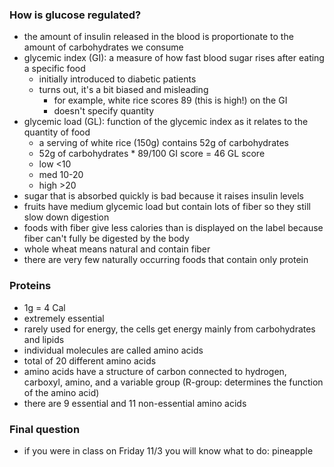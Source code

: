 ### How is glucose regulated?

* the amount of insulin released in the blood is proportionate to the amount of carbohydrates we consume
* glycemic index (GI): a measure of how fast blood sugar rises after eating a specific food
  * initially introduced to diabetic patients
  * turns out, it's a bit biased and misleading
    * for example, white rice scores 89 (this is high!) on the GI
    * doesn't specify quantity
* glycemic load (GL): function of the glycemic index as it relates to the quantity of food
  * a serving of white rice (150g) contains 52g of carbohydrates
  * 52g of carbohydrates * 89/100 GI score = 46 GL score
  * low <10
  * med 10-20
  * high >20
* sugar that is absorbed quickly is bad because it raises insulin levels
* fruits have medium glycemic load but contain lots of fiber so they still slow down digestion
* foods with fiber give less calories than is displayed on the label because fiber can't fully be digested by the body
* whole wheat means natural and contain fiber
* there are very few naturally occurring foods that contain only protein 

### Proteins

* 1g = 4 Cal
* extremely essential
* rarely used for energy, the cells get energy mainly from carbohydrates and lipids
* individual molecules are called amino acids
* total of 20 different amino acids
* amino acids have a structure of carbon connected to hydrogen, carboxyl, amino, and a variable group (R-group: determines the function of the amino acid)
* there are 9 essential and 11 non-essential amino acids

### Final question 

* if you were in class on Friday 11/3 you will know what to do: pineapple
